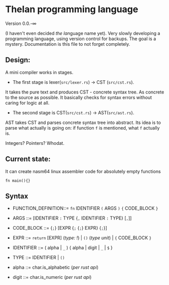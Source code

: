 # Thelan programming language 

Version 0.0.-∞

(I haven't even decided *the lan*guage name yet).
Very slowly developing a programming language, using version control for backups.
The goal is a mystery. Documentation is this file to not forget completely.

## Design:

A mini compiler works in stages. 

* The first stage is lexer(`src/lexer.rs`) -> CST (`src/cst.rs`).

It takes the pure text and produces CST - concrete syntax tree. As concrete to the source as possible.
It basically checks for syntax errors without caring for logic at all.

* The second stage is CST(`src/cst.rs`) -> AST(`src/ast.rs`).

AST takes CST and parses concrete syntax tree into abstract. Its idea is to parse what actually is going on: if function `f` is mentioned, what `f` actually is.

Integers? Pointers? Whodat.

## Current state:

It can create nasm64 linux assembler code for absolutely empty functions

`fn main(){}`

## Syntax

* FUNCTION_DEFINITION::= `fn` IDENTIFIER `(` ARGS `)` `{` CODE_BLOCK `}`

* ARGS ::= [IDENTIFIER `:` TYPE {`,` IDENTIFIER `:` TYPE} [`,`]]

* CODE_BLOCK ::= {`;`} [EXPR {`;` {`;`} EXPR} {`;`}]

* EXPR ::=  `return` [EXPR] (*type: !*) 
       | `()` (*type unit*) 
       | `{` CODE_BLOCK `}`

* IDENTIFIER ::=  ( alpha | `_` ) { alpha | digit | `_` | `$` }

* TYPE ::= IDENTIFIER | `()`

* alpha ::= char.is_alphabetic (*per rust api*)

* digit ::= char.is_numeric (*per rust api*)
